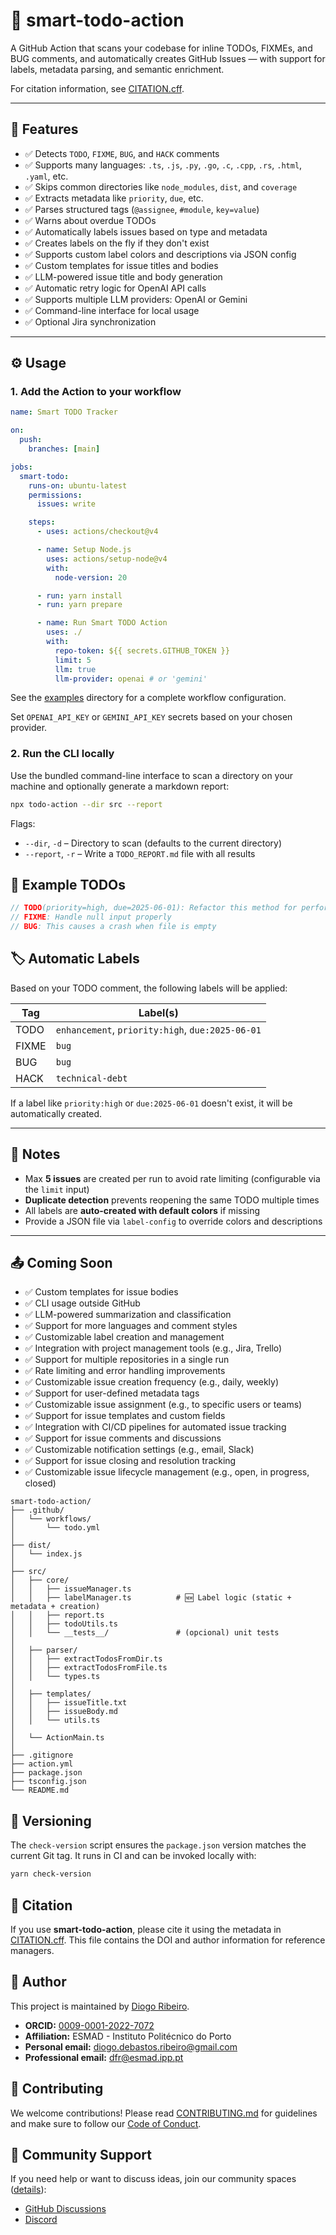 # 🧠 smart-todo-action

A GitHub Action that scans your codebase for inline TODOs, FIXMEs, and BUG comments, and automatically creates GitHub Issues — with support for labels, metadata parsing, and semantic enrichment.

For citation information, see [CITATION.cff](CITATION.cff).

---

## 🚀 Features

- ✅ Detects `TODO`, `FIXME`, `BUG`, and `HACK` comments
- ✅ Supports many languages: `.ts`, `.js`, `.py`, `.go`, `.c`, `.cpp`, `.rs`, `.html`, `.yaml`, etc.
- ✅ Skips common directories like `node_modules`, `dist`, and `coverage`
- ✅ Extracts metadata like `priority`, `due`, etc.
- ✅ Parses structured tags (`@assignee`, `#module`, `key=value`)
- ✅ Warns about overdue TODOs
- ✅ Automatically labels issues based on type and metadata
- ✅ Creates labels on the fly if they don't exist
- ✅ Supports custom label colors and descriptions via JSON config
- ✅ Custom templates for issue titles and bodies
- ✅ LLM-powered issue title and body generation
- ✅ Automatic retry logic for OpenAI API calls
- ✅ Supports multiple LLM providers: OpenAI or Gemini
- ✅ Command-line interface for local usage
- ✅ Optional Jira synchronization

---

## ⚙️ Usage

### 1. Add the Action to your workflow

```yaml
name: Smart TODO Tracker

on:
  push:
    branches: [main]

jobs:
  smart-todo:
    runs-on: ubuntu-latest
    permissions:
      issues: write

    steps:
      - uses: actions/checkout@v4

      - name: Setup Node.js
        uses: actions/setup-node@v4
        with:
          node-version: 20

      - run: yarn install
      - run: yarn prepare

      - name: Run Smart TODO Action
        uses: ./
        with:
          repo-token: ${{ secrets.GITHUB_TOKEN }}
          limit: 5
          llm: true
          llm-provider: openai # or 'gemini'
```

See the [examples](examples/) directory for a complete workflow configuration.

Set `OPENAI_API_KEY` or `GEMINI_API_KEY` secrets based on your chosen provider.

### 2. Run the CLI locally

Use the bundled command-line interface to scan a directory on your machine and
optionally generate a markdown report:

```bash
npx todo-action --dir src --report
```

Flags:

- `--dir`, `-d` – Directory to scan (defaults to the current directory)
- `--report`, `-r` – Write a `TODO_REPORT.md` file with all results

## 📝 Example TODOs

```ts
// TODO(priority=high, due=2025-06-01): Refactor this method for performance
// FIXME: Handle null input properly
// BUG: This causes a crash when file is empty
```

## 🏷️ Automatic Labels

Based on your TODO comment, the following labels will be applied:

| Tag   | Label(s)                                      |
|--------|-----------------------------------------------|
| TODO   | `enhancement`, `priority:high`, `due:2025-06-01` |
| FIXME  | `bug`                                         |
| BUG    | `bug`                                         |
| HACK   | `technical-debt`                              |

If a label like `priority:high` or `due:2025-06-01` doesn't exist, it will be automatically created.

---

## 📌 Notes

- Max **5 issues** are created per run to avoid rate limiting (configurable via the `limit` input)
- **Duplicate detection** prevents reopening the same TODO multiple times
- All labels are **auto-created with default colors** if missing
- Provide a JSON file via `label-config` to override colors and descriptions

---

## 📤 Coming Soon

- ✅ Custom templates for issue bodies  
- ✅ CLI usage outside GitHub  
- ✅ LLM-powered summarization and classification
- ✅ Support for more languages and comment styles
- ✅ Customizable label creation and management
- ✅ Integration with project management tools (e.g., Jira, Trello)
- ✅ Support for multiple repositories in a single run
- ✅ Rate limiting and error handling improvements
- ✅ Customizable issue creation frequency (e.g., daily, weekly)
- ✅ Support for user-defined metadata tags
- ✅ Customizable issue assignment (e.g., to specific users or teams)
- ✅ Support for issue templates and custom fields
- ✅ Integration with CI/CD pipelines for automated issue tracking
- ✅ Support for issue comments and discussions
- ✅ Customizable notification settings (e.g., email, Slack)
- ✅ Support for issue closing and resolution tracking
- ✅ Customizable issue lifecycle management (e.g., open, in progress, closed)


```plaintext
smart-todo-action/
├── .github/
│   └── workflows/
│       └── todo.yml
│
├── dist/
│   └── index.js
│
├── src/
│   ├── core/
│   │   ├── issueManager.ts
│   │   ├── labelManager.ts          # 🆕 Label logic (static + metadata + creation)
│   │   ├── report.ts
│   │   ├── todoUtils.ts
│   │   └── __tests__/               # (opcional) unit tests
│
│   ├── parser/
│   │   ├── extractTodosFromDir.ts
│   │   ├── extractTodosFromFile.ts
│   │   └── types.ts
│
│   ├── templates/
│   │   ├── issueTitle.txt
│   │   ├── issueBody.md
│   │   └── utils.ts
│
│   └── ActionMain.ts
│
├── .gitignore
├── action.yml
├── package.json
├── tsconfig.json
└── README.md
```

## 🔖 Versioning

The `check-version` script ensures the `package.json` version matches the
current Git tag. It runs in CI and can be invoked locally with:

```bash
yarn check-version
```

## 📜 Citation

If you use **smart-todo-action**, please cite it using the metadata in [CITATION.cff](CITATION.cff). This file contains the DOI and author information for reference managers.

## 👤 Author

This project is maintained by [Diogo Ribeiro](https://github.com/DiogoRibeiro7).

- **ORCID:** [0009-0001-2022-7072](https://orcid.org/0009-0001-2022-7072)
- **Affiliation:** ESMAD - Instituto Politécnico do Porto
- **Personal email:** <diogo.debastos.ribeiro@gmail.com>
- **Professional email:** <dfr@esmad.ipp.pt>


## 🤝 Contributing

We welcome contributions! Please read [CONTRIBUTING.md](CONTRIBUTING.md) for guidelines and make sure to follow our [Code of Conduct](CODE_OF_CONDUCT.md).

## 💬 Community Support

If you need help or want to discuss ideas, join our community spaces
([details](SUPPORT.md)):

- [GitHub Discussions](https://github.com/DiogoRibeiro7/smart-todo-action/discussions)
- [Discord](https://discord.gg/smart-todo-action)

